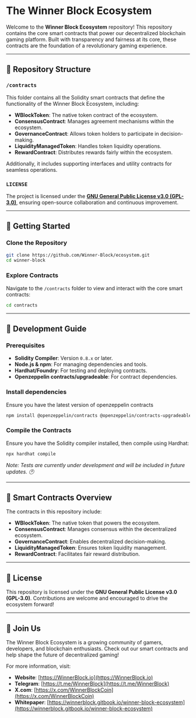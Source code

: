 # The Winner Block Ecosystem

Welcome to the **Winner Block Ecosystem** repository! This repository contains the core smart contracts that power our decentralized blockchain gaming platform. Built with transparency and fairness at its core, these contracts are the foundation of a revolutionary gaming experience.

---

## 📂 Repository Structure

### `/contracts`
This folder contains all the Solidity smart contracts that define the functionality of the Winner Block Ecosystem, including:
- **WBlockToken**: The native token contract of the ecosystem.
- **ConsensusContract**: Manages agreement mechanisms within the ecosystem.
- **GovernanceContract**: Allows token holders to participate in decision-making.
- **LiquidityManagedToken**: Handles token liquidity operations.
- **RewardContract**: Distributes rewards fairly within the ecosystem.

Additionally, it includes supporting interfaces and utility contracts for seamless operations.

### `LICENSE`
The project is licensed under the **[GNU General Public License v3.0 (GPL-3.0)](LICENSE)**, ensuring open-source collaboration and continuous improvement.

---

## 📖 Getting Started

### Clone the Repository
```bash
git clone https://github.com/Winner-Block/ecosystem.git
cd winner-block
```

### Explore Contracts
Navigate to the `/contracts` folder to view and interact with the core smart contracts:
```bash
cd contracts
```

---

## 🔨 Development Guide

### Prerequisites
- **Solidity Compiler**: Version `0.8.x` or later.
- **Node.js & npm**: For managing dependencies and tools.
- **Hardhat/Foundry**: For testing and deploying contracts.
- **Openzeppelin contracts/upgradeable**: For contract dependencies.

### Install dependencies
Ensure you have the latest version of openzeppelin contracts
```bash
npm install @openzeppelin/contracts @openzeppelin/contracts-upgradeable
```

### Compile the Contracts
Ensure you have the Solidity compiler installed, then compile using Hardhat:
```bash
npx hardhat compile
```

*Note: Tests are currently under development and will be included in future updates. 🕐*

---

## 🚀 Smart Contracts Overview

The contracts in this repository include:
- **WBlockToken**: The native token that powers the ecosystem.
- **ConsensusContract**: Manages consensus within the decentralized ecosystem.
- **GovernanceContract**: Enables decentralized decision-making.
- **LiquidityManagedToken**: Ensures token liquidity management.
- **RewardContract**: Facilitates fair reward distribution.

---

## 📜 License

This repository is licensed under the **GNU General Public License v3.0 (GPL-3.0)**. Contributions are welcome and encouraged to drive the ecosystem forward!

---

## 🌟 Join Us

The Winner Block Ecosystem is a growing community of gamers, developers, and blockchain enthusiasts. Check out our smart contracts and help shape the future of decentralized gaming!

For more information, visit:
- **Website**: [https://WinnerBlock.io](https://WinnerBlock.io)
- **Telegram**: [https://t.me/WinnerBlock](https://t.me/WinnerBlock)
- **X.com**: [https://x.com/WinnerBlockCoin](https://x.com/WinnerBlockCoin)
- **Whitepaper**: [https://winnerblock.gitbook.io/winner-block-ecosystem](https://winnerblock.gitbook.io/winner-block-ecosystem)
